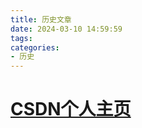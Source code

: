 ```yaml
---
title: 历史文章
date: 2024-03-10 14:59:59
tags:
categories:
- 历史
---
```


# [CSDN个人主页](https://blog.csdn.net/u010275850)